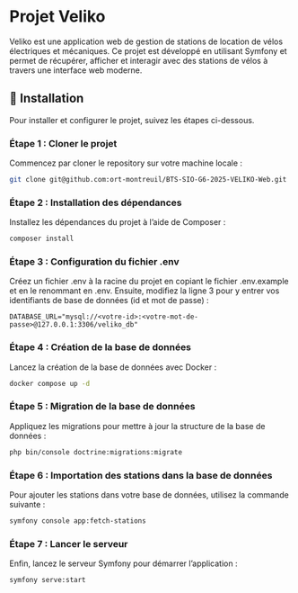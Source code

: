 # Projet Veliko

Veliko est une application web de gestion de stations de location de vélos électriques et mécaniques. Ce projet est développé en utilisant Symfony et permet de récupérer, afficher et interagir avec des stations de vélos à travers une interface web moderne.

## 🚀 Installation

Pour installer et configurer le projet, suivez les étapes ci-dessous.

### Étape 1 : Cloner le projet

Commencez par cloner le repository sur votre machine locale :

```bash
git clone git@github.com:ort-montreuil/BTS-SIO-G6-2025-VELIKO-Web.git
```

### Étape 2 : Installation des dépendances

Installez les dépendances du projet à l’aide de Composer :
```bash
composer install
````
### Étape 3 : Configuration du fichier .env

Créez un fichier .env à la racine du projet en copiant le fichier .env.example et en le renommant en .env. Ensuite, modifiez la ligne 3 pour y entrer vos identifiants de base de données (id et mot de passe) :
```plaintext
DATABASE_URL="mysql://<votre-id>:<votre-mot-de-passe>@127.0.0.1:3306/veliko_db"
````

### Étape 4 : Création de la base de données

Lancez la création de la base de données avec Docker :
```bash
docker compose up -d
````

### Étape 5 : Migration de la base de données

Appliquez les migrations pour mettre à jour la structure de la base de données :
```bash
php bin/console doctrine:migrations:migrate
````

### Étape 6 : Importation des stations dans la base de données

Pour ajouter les stations dans votre base de données, utilisez la commande suivante :
```bash
symfony console app:fetch-stations
````

### Étape 7 : Lancer le serveur

Enfin, lancez le serveur Symfony pour démarrer l’application :
```bash
symfony serve:start
````